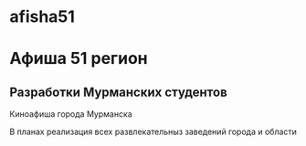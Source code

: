 # afisha51
<h1> Афиша 51 регион </h1>
<h2> Разработки Мурманских студентов </h2>

<p> Киноафиша города Мурманска </p>

<p> В планах реализация всех развлекательныз заведений города и области </p>
